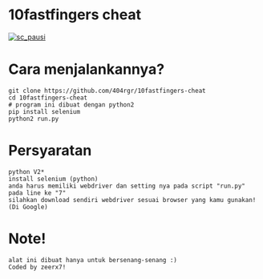 # 10fastfingers cheat
[
![sc_pausi](https://user-images.githubusercontent.com/43511729/104157842-fcc8b800-53b9-11eb-92ef-25be35518419.jpg)
](url)

# Cara menjalankannya?
    git clone https://github.com/404rgr/10fastfingers-cheat
    cd 10fastfingers-cheat
    # program ini dibuat dengan python2
    pip install selenium
    python2 run.py

# Persyaratan
    python V2*
    install selenium (python)
    anda harus memiliki webdriver dan setting nya pada script "run.py" pada line ke "7"
    silahkan download sendiri webdriver sesuai browser yang kamu gunakan! (Di Google)

# Note!
    alat ini dibuat hanya untuk bersenang-senang :)
    Coded by zeerx7!
